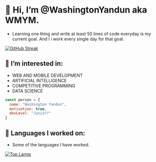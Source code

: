 # 👋 Hi, I’m @WashingtonYandun aka WMYM.

- Learning one thing and write at least 50 lines of code everyday is my current goal. And I i work every single day for that goal.

[![GitHub Streak](https://github-readme-streak-stats.herokuapp.com?user=WashingtonYandun&theme=onedark&hide_border=true&date_format=n%2Fj%5B%2FY%5D)](https://github.com/WashingtonYandun)

## 👀 I’m interested in:

- WEB AND MOBILE DEVELOPMENT
- ARTIFICIAL INTELLIGENCE
- COMPETITIVE PROGRAMMING
- DATA SCIENCE

```JavaScript
const person = {
  name: "Washington Yandun",
  motivation: true,
  devLevel: "Junior?"
}
```

<!---
## 🌱 I’m currently learning:

- **Python, JavaScript, Java, C# .Net, Node.js, React.js, Mongo db**
- (Already worked with all most of those technologies but i didn't master that habilities yet...* Cause Junior Dev


## 💞️ I’m looking to collaborate on... all projects i could apport something.
-->

## 💞️ Languages I worked on:

- Some of the languages I have worked.

[![Top Langs](https://github-readme-stats.vercel.app/api/top-langs/?username=WashingtonYandun&layout=compact&theme=onedark&hide_border=true)](https://github.com/WashingtonYandun)

<!---
[![GitHub Visitors](https://visitor-badge.glitch.me/badge?page_id=WashingtonYandun.WashingtonYandun&left_color=white&right_color=orange)](https://github.com/WashingtonYandun)
-->
